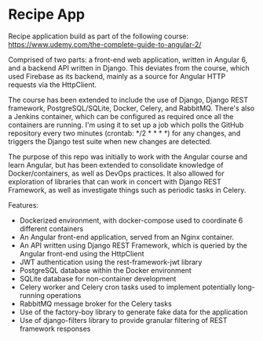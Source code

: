 # Recipe App

Recipe application build as part of the following course: https://www.udemy.com/the-complete-guide-to-angular-2/

Comprised of two parts: a front-end web application, written in Angular 6, and a backend API written in Django. This deviates from the course, which used Firebase as its backend, mainly as a source for Angular HTTP requests via the HttpClient.

The course has been extended to include the use of Django, Django REST framework, PostgreSQL/SQLite, Docker, Celery, and RabbitMQ. There's also a Jenkins container, which can be configured as required once all the containers are running. I'm using it to set up a job which polls the GitHub repository every two minutes (crontab: */2 * * * *) for any changes, and triggers the Django test suite when new changes are detected.

The purpose of this repo was initially to work with the Angular course and learn Angular, but has been extended to consolidate knowledge of Docker/containers, as well as DevOps practices. It also allowed for exploration of libraries that can work in concert with Django REST Framework, as well as investigate things such as periodic tasks in Celery.

Features:

- Dockerized environment, with docker-compose used to coordinate 6 different containers
- An Angular front-end application, served from an Nginx container.
- An API written using Django REST Framework, which is queried by the Angular front-end using the HttpClient
- JWT authentication using the rest-framework-jwt library
- PostgreSQL database within the Docker environment
- SQLite database for non-container development
- Celery worker and Celery cron tasks used to implement potentially long-running operations
- RabbitMQ message broker for the Celery tasks
- Use of the factory-boy library to generate fake data for the application
- Use of django-filters library to provide granular filtering of REST framework responses